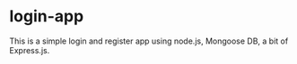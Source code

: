 # login-app
 This is a simple login and register app using node.js, Mongoose DB, a bit of Express.js.
